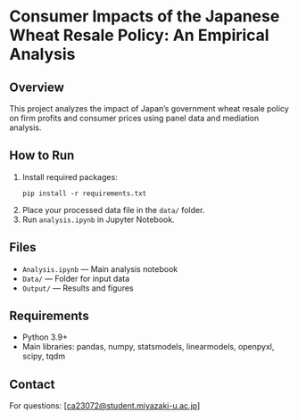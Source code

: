 # Consumer Impacts of the Japanese Wheat Resale Policy: An Empirical Analysis

## Overview
This project analyzes the impact of Japan’s government wheat resale policy on firm profits and consumer prices using panel data and mediation analysis.

## How to Run

1. Install required packages:
    ```
    pip install -r requirements.txt
    ```
2. Place your processed data file in the `data/` folder.
3. Run `analysis.ipynb` in Jupyter Notebook.

## Files

- `Analysis.ipynb` — Main analysis notebook  
- `Data/` — Folder for input data  
- `Output/` — Results and figures  

## Requirements

- Python 3.9+
- Main libraries: pandas, numpy, statsmodels, linearmodels, openpyxl, scipy, tqdm

## Contact

For questions: [ca23072@student.miyazaki-u.ac.jp]
